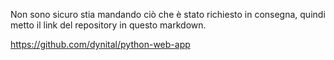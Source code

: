 Non sono sicuro stia mandando ciò che è stato richiesto in consegna, quindi metto il link del repository in questo markdown.

https://github.com/dynital/python-web-app
